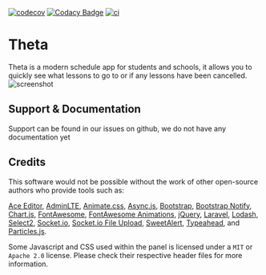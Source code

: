 [![codecov](https://codecov.io/gh/Wqrld/theta/branch/master/graph/badge.svg)](https://codecov.io/gh/Wqrld/theta)
[![Codacy Badge](https://api.codacy.com/project/badge/Grade/a3bdd0f7540d4a2aa83ee8bcdecc7806)](https://www.codacy.com/app/Wqrld/theta?utm_source=github.com&amp;utm_medium=referral&amp;utm_content=Wqrld/theta&amp;utm_campaign=Badge_Grade)
[![ci](https://ci.imluc.ga/api/badges/Wqrld/theta/status.svg)](https://ci.imluc.ga/Wqrld/theta)


# Theta

Theta is a modern schedule app for students and schools, it allows you to quickly see what lessons to go to or if any lessons have been cancelled.
![screenshot](https://i.imgur.com/FSgj3A0.png)

## Support & Documentation
Support can be found in our issues on github, we do not have any documentation yet


## Credits
This software would not be possible without the work of other open-source authors who provide tools such as:

[Ace Editor](https://ace.c9.io), [AdminLTE](https://almsaeedstudio.com), [Animate.css](http://daneden.github.io/animate.css/), [Async.js](https://github.com/caolan/async),
[Bootstrap](http://getbootstrap.com), [Bootstrap Notify](http://bootstrap-notify.remabledesigns.com), [Chart.js](http://www.chartjs.org), [FontAwesome](http://fontawesome.io),
[FontAwesome Animations](https://github.com/l-lin/font-awesome-animation), [jQuery](http://jquery.com), [Laravel](https://laravel.com), [Lodash](https://lodash.com),
[Select2](https://select2.github.io), [Socket.io](http://socket.io), [Socket.io File Upload](https://github.com/vote539/socketio-file-upload), [SweetAlert](http://t4t5.github.io/sweetalert),
[Typeahead](https://github.com/bassjobsen/Bootstrap-3-Typeahead), and [Particles.js](http://vincentgarreau.com/particles.js).

Some Javascript and CSS used within the panel is licensed under a `MIT` or `Apache 2.0` license. Please check their respective header files for more information.
